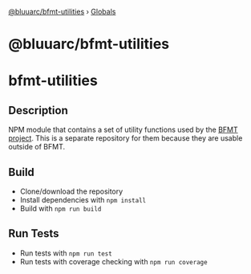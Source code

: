 [@bluuarc/bfmt-utilities](README.md) › [Globals](globals.md)

# @bluuarc/bfmt-utilities

# bfmt-utilities

## Description

NPM module that contains a set of utility functions used by the [BFMT project](https://github.com/BluuArc/bf-mt). This is a separate repository for them because they are usable outside of BFMT.

## Build

* Clone/download the repository
* Install dependencies with `npm install`
* Build with `npm run build`

## Run Tests
* Run tests with `npm run test`
* Run tests with coverage checking with `npm run coverage`
